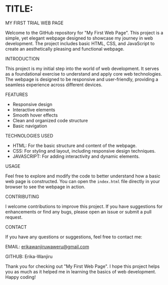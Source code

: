 <h1>TITLE:</h1> 
MY FIRST TRIAL WEB PAGE

Welcome to the GitHub repository for "My First Web Page". This project is a simple, yet elegant webpage designed to showcase my journey in web development. The project includes basic HTML, CSS, and JavaScript to create an aesthetically pleasing and functional webpage.

INTRODUCTION

This project is my initial step into the world of web development. It serves as a foundational exercise to understand and apply core web technologies. The webpage is designed to be responsive and user-friendly, providing a seamless experience across different devices.

FEATURES

- Responsive design
- Interactive elements
- Smooth hover effects
- Clean and organized code structure
- Basic navigation

TECHNOLOGIES USED

- HTML: For the basic structure and content of the webpage.
- CSS: For styling and layout, including responsive design techniques.
- JAVASCRIPT: For adding interactivity and dynamic elements.

USAGE

Feel free to explore and modify the code to better understand how a basic web page is constructed. You can open the `index.html` file directly in your browser to see the webpage in action.

CONTRIBUTING

I welcome contributions to improve this project. If you have suggestions for enhancements or find any bugs, please open an issue or submit a pull request. 

CONTACT

If you have any questions or suggestions, feel free to contact me:

EMAIL: erikawanjiruwaweru@gmail.com

GITHUB: Erika-Wanjiru

Thank you for checking out "My First Web Page". I hope this project helps you as much as it helped me in learning the basics of web development. Happy coding!
